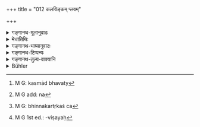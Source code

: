 +++
title = "012 कलविङ्कम् प्लवम्"

+++

<details><summary>गङ्गानथ-मूलानुवादः</summary>

The Sparrow, the Plava, the Haṃsa, the Cakravāka; the village-cock, the Crane, the Rajjudāla, the Dātyūha, the Parrot and the Starling.—(12).
</details>

<details><summary>मेधातिथिः</summary>

**कलविङ्को** ग्रामचटको निगमेषूक्तः । ग्रामवासित्वात् तस्य सिद्धे प्रतिषेधे पुनः प्रतिषेधः स्त्रियाश् चटकाया अब्यनुज्ञानार्थः । पुंशब्दो ह्य् अयं वृषबवत् । 

- <u>अन्ये</u> त्व् आरण्यस्य निवृत्त्यर्थं मन्यन्ते । ते हि वर्षासु वनवासिनो भवन्ति । बाहुलयव्यपदेशाच् च ग्रामचटका उच्यन्ते । यथा महिषा आरण्याः । 

- **प्लवहंसचक्रवाकानां** वक्ष्यमाणजालपादप्रतिषेधात् सिद्धे प्रतिषेधे नित्यार्थं ग्रहणम् । अत आट्यादीनां विकल्पेन भक्षणं गम्यते । **ग्रामकुक्कुटम्** । ग्रामग्रहणाद् आरण्याभ्यनुज्ञानम् । 

- <u>कुतः</u> पुनर् आरण्यस्याभक्ष्यताशङ्का ।

- <u>स्मृत्यन्तरे हि</u> "कुक्कुटो विकिराणाम्" (आप्ध् १.१७.३२) इति पठ्यते । अतश् चाविशेषेणाभक्ष्यता प्राप्ता, वचनेन तस्य सामान्यप्रतिषेधस्य विशिष्टविषयता प्रज्ञायते ।

- <u>ननु</u> विकल्पः कस्मान् न भवत्य्[^२९] अनेन शास्त्रेणास्याभ्यनुज्ञानाच् छास्त्रान्तरेण चाविशेषेण तस्यापि प्रतिषेधात् । 


[^२९]:
     M G: kasmād bhavaty

- <u>नायं</u> विकल्पस्य विषयः । विरोधे हि तुल्यबलानां विकल्पो न चात्र विरोधो ऽस्ति । न ह्य् अनयोः स्मृत्योः शास्त्रभेदो ऽपि, सामान्यस्य विशेष उपसंहर्तुं न्याय्यत्वात्, शाखान्तरतस् तृतीयस्याप्य् एकशास्त्रस्य दर्शितत्वात् । 

- <u>यद्य्</u> एवं जालपादप्रतिषेधस्यापि हंसादिविशेष एवोपसंहारो युक्तो नाविशेषेण काकजालपादानां सर्वेषां प्रतिषेधः । 

- <u>भवेद् एवं</u> यद्य् अपौरुषेयो ऽयं ग्रन्थः स्यात् । भिन्नकर्तृके त्व् अपौरुषेयत्वे न सामान्यस्य[^३०] किंचित् प्रयोजनं हंसादिविशेषमात्रपर्यवसाने । भिन्नकर्तृकत्वे तु[^३१] पौरुषेयत्वे सति सामान्यदर्शिनो विशेषविषयम् अज्ञानं संभवति, विशेषदर्शिनो ऽपि सामान्यविषयम्[^३२] । उभयोश् च मूलकल्पनायाम् एकस्य सामान्यवेदनं वचनमूलं कल्प्यते, अन्यस्य विशेषवचनम् । तयोश् च वैदिकयोर् भिन्नशाखादीतयोर् असति शास्त्रभेदे, एकवाक्यतैव न्याय्या । न च वेदे पर्यनुयोगो ऽस्ति, किं सामान्येन यदि विशेषनिष्ठता, तस्य कर्तुर् अभावात् । श्रुताद् धि तत्र प्रतिपत्तिः केवलशब्दशक्तिसमाश्रिता । न प्रयोजनवशेनार्थान्तरकल्पनम् । 


[^३२]:
     M G 1st ed.: -viṣayaḥ


[^३१]:
     M G: bhinnakartṛkaś ca


[^३०]:
     M G add: na

( **रज्जुदाला**दयः शाकुनिकेभ्य उपलब्धव्याः ॥ ५.१२ ॥)
</details>

<details><summary>गङ्गानथ-भाष्यानुवादः</summary>

‘*Sparrow*’, ‘*Kalabiṅka*’ (‘*Kalaviṅka*’), is the name of a village-bird described in the scriptures. Its prohibition being already got at by the general prohibition of all ‘village-birds’, the separate mention of the sparrow implies the catability of the *female* sparrow;—the term ‘*kalabiṅka*’ being a masculine just like the term ‘bull.’

Others have explained that this name has been added for the purpose of excluding (from the prohibition) the *wild* sparrow, which retires to the forest during the rains. They are called ‘village-birds’ because of their living in the villages during the greater part of the year; just as is the case with the ‘wild buffalo.’

The prohibition of the *plava*, the *haṃsa*, and the *cakravāka* being already got at from the general prohibition of all ‘web-footed birds’, the separate mention of these is for the purpose of emphasising the obligatory character of their exclusion.—the eating of the ‘*Ātya*’ and other ‘web-footed’ birds being regarded as *optional*.

‘*Village-cock*’—the specification of the ‘*village* -cock’ permits the eating of the wild cock.

“But why should there have been any suspicion regarding the non-eatability of the *wild* cock at all?”

Because another *Smṛti* text says simply—‘Among birds, *the cock*’, which indicates that all kinds of cock are equally ‘unfit to be eaten’; it is for this reason that this general statement line been sought by the present text, to be limited in its scope.

“But why cannot this he regarded as a case of option, since the present text permits the eating of the wild crick, which the other text forbids?”

This cannot he a case of option: it is a case of option only when there are two contradictory texts of equal authority hearing upon the same subject; in the present case however, there is no contradiction: there is no difference in the actual teaching of the two *Smṛti-texts* concerned: because it is quite reasonable to regard the general statement as restricted in its scope; specially as a third independent text has already been quoted above.

“If this be so, then the general prohibition regarding the web-footed birds may be taken as restricted in its scope to the *Haṃsa* and other specified birds: so that the prohibition does not extend to all crows and web-footed birds.”

This would have been the case if the Smṛti-treatises were not the work of a human author. In the case of works of non-human origin, if they proceed from different sources, there would be no useful purpose by making the general statement restricted to the particular case of the
*Haṃsa* and other birds; while in the case of the work of human authors,
if they proceed from different persons, it is quite possible that the person who knows the truth in its general form is ignorant of it in the restricted form, or the person who know it in the limited form is ignorant of it in the wider form; so that when we come to consider the source of the two statements, we assume the existence (in the Veda) of a general statement as the source of one, and a particular statement as the source of the other: and these two Vedic statements occurring in two different recensional texts, the only reasonable course is to construe them together, unless there are distinct injunctions bearing upon the two statements. Specially as no such complaint can be raised against the Vedas as—‘What is the use of the *general* statement if it is to be taken in its restricted sense?’ There is no room for such a complaint, because there is no author in the case against whom such a complaint could be raised. Specially as in the case of a Vedic statement, the only idea that is obtained is front the actual words of the text, only that which can be derived from the words themselves; and there can be no justification for the assuming of any other meaning, for any purpose whatsoever.

What the ‘*Rajjudāla*’ and other birds are is to be learnt from persons versed in the science of birds.—(12)
</details>

<details><summary>गङ्गानथ-टिप्पन्यः</summary>

This verse is quoted in *Vīramitrodaya* (Āhnika, p. 540), which adds the following notes:—‘*Kalaviṅka*’ is the *caṭaka*, the sparrow; these being already included under ‘*grāmanivāsinaḥ*’, their separate mention is meant to indicate that they are *always* to be avoided; which implies that the ‘*cāṣa*’ and other ‘*grāmanivāsi*’ birds *may be* eaten. \[All this hitter note is attributed to Medhātithi by the writer; but no words to this effect are found in Medhātithi; see *Translation* \].—The epithet ‘*grāma*’ in ‘*grāmakukkuṭaḥ*’ indicates that *wild kukkuṭa* is not forbidden; ‘*sārasa*’ in the bird called ‘*puṣkara*,’ which has a long neck, long feet and is of blue colour;—‘*Rajjudāla*’ is the
*wood-pecker*;—‘*dātyūha*’ the *black-necked* bird;—‘*Śuka*’ is
*parrot*;—‘*sārikā*’ is well known by its own name.

It is quoted in *Hemādri* (Śrāddha, p. 583).ted in *Hemādri* (Śrāddha, p. 583).
</details>

<details><summary>गङ्गानथ-तुल्य-वाक्यानि</summary>

*Gautama* (17.28-29).—(See above under 11.)

*Baudhāyana* (1.12.143).—‘Nor tame cocks and pigs.’

*Āpastamba* (1.17.32-33, 35).—‘Among scratching birds, the tame cock
shall not be eaten; among pecking birds, the Plava shall not be eaten; nor the swan, the *Bhāsa*, the Brahmani duck, or the falcon.’

*Vaśiṣṭha* (14-48).—‘Among birds, the scratchers, the peckers, the
web-footed, the *Kalaviṅka*, the water-hen, the flamingo, the Brahmani duck, th e *Bhāsa*, the crow, the blue pigeon, the osprey, the *Cātaka*, the dove, the crane, the black partridge, the grey heron, the vulture, the falcon, the white egret, the ibis, the cormorant, the peewit, the flying-fox, the night-flying birds, the wood-pecker, the sparrow, the Railātaka, the green pigeon, the wag-tail, the village-cock, the parrot, the starling, the cuckoo, the carnivorous birds and those living about villages (should not be; eaten).’

*Viṣṇu* (51.3.29).—‘Village-hog, village-hen, monkey, cow—on eating
these one shall perform the Cāndrāyaṇa;...one shall fast for three nights if he eat the *Kalaviṅka*, *Plava*, etc.,etc.’

*Yājñavalkya* (1.172-174). (See under 11, 7 also.)—‘*Kalaviṅka*, Black
crow, *Kurara*, wood-pecker, web-footed birds, *Khañjarīṭa*, and strange animals and birds—these one should avoid.’

*Devala* (Vīramitrodaya-Āhnika, p. 541).—‘The following birds should not
be eaten: Crane, Swan, Dātyūha, etc., etc.’

*Yama* (Vīramitrodaya-Āhnika, p. 542)\_\_‘The mushroom, the village-hog,
the web-footed birds, cocks,—by eating these the twice-born becomes degraded.’

*Śaṅkha* (Do).—‘The partridge, the peacock, the pheasant, the white
partridge, the Vārdhrīṇasa bird and the duck, these Yama has himself declared to be fit for eating.’
</details>

<details><summary>Bühler</summary>

012	The sparrow, the Plava, the Hamsa, the Brahmani duck, the village-cock, the Sarasa crane, the Raggudala, the woodpecker, the parrot, and the starling,
</details>
